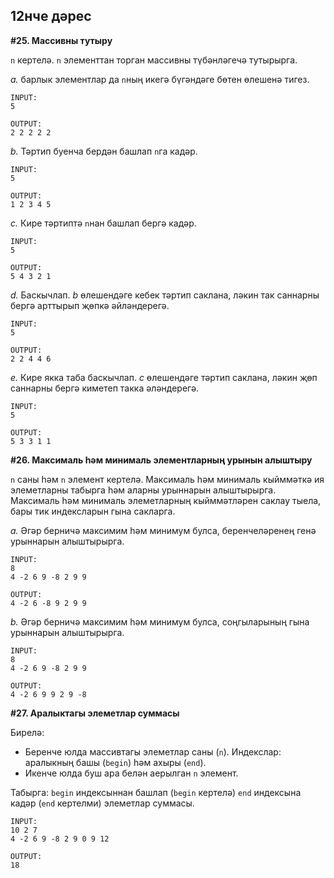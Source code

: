 ## 12нче дәрес

**#25. Массивны тутыру**

`n` кертелә. `n` элементтан торган массивны түбәнләгечә тутырырга.

*a.* барлык элементлар да `n`ның икегә бүгәндәге бөтен өлешенә тигез.
```
INPUT:
5

OUTPUT:
2 2 2 2 2
```

*b.* Тәртип буенча бердән башлап `n`га кадәр.
```
INPUT:
5

OUTPUT:
1 2 3 4 5
```

*c.* Кире тәртиптә `n`нан башлап бергә кадәр.
```
INPUT:
5

OUTPUT:
5 4 3 2 1
```

*d.* Баскычлап. *b* өлешендәге кебек тәртип саклана, ләкин так саннарны бергә арттырып җөпкә әйләндерегә.
```
INPUT:
5

OUTPUT:
2 2 4 4 6
```

*e.* Кире якка таба баскычлап. *с* өлешендәге тәртип саклана, ләкин җөп саннарны бергә киметеп такка әләндерегә.
```
INPUT:
5

OUTPUT:
5 3 3 1 1
```

**#26. Максималь һәм минималь элементларның урынын алыштыру**

`n` саны һәм `n` элемент кертелә. Максималь һәм минималь кыйммәткә ия элеметларны табырга һәм аларны урыннарын алыштырырга.
Максималь һәм минималь элеметларның кыйммәтләрен саклау тыела, бары тик индексларын гына сакларга.

*a.* Әгәр берничә максимим һәм минимум булса, беренчеләренең генә урыннарын алыштырырга.
```
INPUT:
8
4 -2 6 9 -8 2 9 9

OUTPUT:
4 -2 6 -8 9 2 9 9
```

*b.* Әгәр берничә максимим һәм минимум булса, соңгыларының гына урыннарын алыштырырга.
```
INPUT:
8
4 -2 6 9 -8 2 9 9

OUTPUT:
4 -2 6 9 9 2 9 -8
```

**#27. Аралыктагы элеметлар суммасы**

Бирелә:
* Беренче юлда массивтагы элеметлар саны (`n`). Индекслар: аралыкның башы (`begin`) һәм ахыры (`end`).
* Икенче юлда буш ара белән аерылган `n` элемент.

Табырга: `begin` индексыннан башлап (`begin` кертелә) `end` индексына кадәр (`end` кертелми) элеметлар суммасы.
```
INPUT:
10 2 7
4 -2 6 9 -8 2 9 0 9 12

OUTPUT:
18
```

